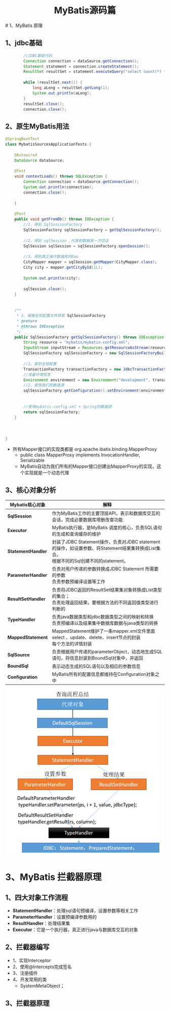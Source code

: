 <center> <h1>MyBatis源码篇</h1> </center>
# 1、MyBatis 原理

## 1、jdbc基础

```java
  	    //JDBC基础代码
        Connection connection = dataSource.getConnection();
        Statement statement = connection.createStatement();
        ResultSet resultSet = statement.executeQuery("select count(*) from world.city");

        while (resultSet.next()) {
            long aLong = resultSet.getLong(1);
            System.out.println(aLong);
        }
        resultSet.close();
        connection.close();
```



## 2、原生MyBatis用法

```java
@SpringBootTest
class MybatisSourcesApplicationTests {

    @Autowired
    DataSource dataSource;

    @Test
    void contextLoads() throws SQLException {
        Connection connection = dataSource.getConnection();
        System.out.println(connection);
        connection.close();

    }

    @Test
    public void getFromDb() throws IOException {
        //1、得到 SqlSessionFactory
        SqlSessionFactory sqlSessionFactory = getSqlSessionFactory();

        //2、得到 sqlSession ,代表和数据库一次回话
        SqlSession sqlSession = sqlSessionFactory.openSession();

        //3、得到真正操作数据库的Dao
        CityMapper mapper = sqlSession.getMapper(CityMapper.class);
        City city = mapper.getCityById(1L);

        System.out.println(city);

        sqlSession.close();
    }


    /**
     * 1、根据全局配置文件获取 SqlSessionFactory
     * @return
     * @throws IOException
     */
    public SqlSessionFactory getSqlSessionFactory() throws IOException {
        String resource = "mybatis/mybatis-config.xml";
        InputStream inputStream = Resources.getResourceAsStream(resource);
        SqlSessionFactory sqlSessionFactory = new SqlSessionFactoryBuilder().build(inputStream);

        //1、拿到全局配置
        TransactionFactory transactionFactory = new JdbcTransactionFactory();
        //准备环境信息
        Environment environment = new Environment("development", transactionFactory, dataSource);
        //2、使用我们的数据源
        sqlSessionFactory.getConfiguration().setEnvironment(environment);
        

        //使用mybatis-config.xml + Spring的数据源
        return sqlSessionFactory;
    }



}
```

- 所有Mapper接口的实现类都是  org.apache.ibatis.binding.MapperProxy
  - public class MapperProxy<T> implements InvocationHandler, Serializable
  - MyBatis自动为我们所有的Mapper接口创建出MapperProxy的实现，这个实现就是一个动态代理







## 3、核心对象分析

| Mybatis核心对象      | 解释                                                         |
| -------------------- | ------------------------------------------------------------ |
| **SqlSession**       | 作为MyBatis工作的主要顶层API，表示和数据库交互的会话，完成必要数据库增删改查功能 |
| **Executor**         | MyBatis执行器，是MyBatis 调度的核心，负责SQL语句的生成和查询缓存的维护 |
| **StatementHandler** | 封装了JDBC Statement操作，负责对JDBC statement 的操作，如设置参数、将Statement结果集转换成List集合。<br />根据不同的Sql创建不同的statement。 |
| **ParameterHandler** | 负责对用户传递的参数转换成JDBC Statement 所需要的参数<br />负责参数预编译设置等工作 |
| **ResultSetHandler** | 负责将JDBC返回的ResultSet结果集对象转换成List类型的集合；<br />负责处理返回结果，要根据方法的不同返回值类型进行判断的 |
| **TypeHandler**      | 负责java数据类型和jdbc数据类型之间的映射和转换<br />负责预编译以及结果集中数据库数据与java类型的转换 |
| **MappedStatement**  | MappedStatement维护了一条mapper.xml文件里面 select 、update、delete、insert节点的封装<br />每个方法的详情封装 |
| **SqlSource**        | 负责根据用户传递的parameterObject，动态地生成SQL语句，将信息封装到BoundSql对象中，并返回 |
| **BoundSql**         | 表示动态生成的SQL语句以及相应的参数信息                      |
| **Configuration**    | MyBatis所有的配置信息都维持在Configuration对象之中           |

![1616308110172](assets/1616308110172.png)



# 3、MyBatis 拦截器原理

## 1、四大对象工作流程

- **StatementHandler**：处理sql语句预编译，设置参数等相关工作
- **ParameterHandler**：设置预编译参数用的
- **ResultHandler**：处理结果集
- **Executor**：它是一个执行器，真正进行java与数据库交互的对象

## 2、拦截器编写

- 1、实现Interceptor
- 2、使用@Intercepts完成签名
- 3、注册插件
- 4、开发常用的类
  - SystemMetaObject；







## 3、拦截器原理







